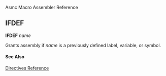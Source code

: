 Asmc Macro Assembler Reference

## IFDEF

**IFDEF** _name_

Grants assembly if _name_ is a previously defined label, variable, or symbol.

#### See Also

[Directives Reference](readme.md)

